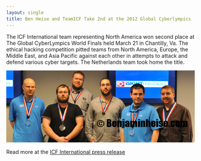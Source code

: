 ```yaml
---
layout: single
title: Ben Heise and TeamICF Take 2nd at the 2012 Global Cyberlympics
---
```


The ICF International team representing North America won second place at The Global CyberLympics World Finals held March 21 in Chantilly, Va. The ethical hacking competition pitted teams from North America, Europe, the Middle East, and Asia Pacific against each other in attempts to attack and defend various cyber targets. The Netherlands team took home the title.

![Placeholder](/images/teamicf_second_gcl_copyright.png)

Read more at the [ICF International press release](https://web.archive.org/web/20160819175755/http://www.icfi.com/about/awards-and-recognition/2012/global-cyberlympics-world-finals)